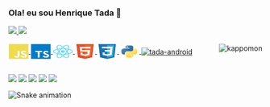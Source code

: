 ### Ola! eu sou Henrique Tada 👋

 
 <div>
  <a href="https://github.com/henriquetada">
  <img height="180em" src="https://github-readme-stats.vercel.app/api?username=henriquetada&show_icons=true&theme=dracula&include_all_commits=true&count_private=true"/>
  <img height="180em" src="https://github-readme-stats.vercel.app/api/top-langs/?username=henriquetada&layout=compact&langs_count=7&theme=dracula"/>
</div>
<div style="display: inline_block"><br>
  <img align="center" alt="tada" height="30" width="40" src="https://raw.githubusercontent.com/devicons/devicon/master/icons/javascript/javascript-plain.svg">
  <img align="center" alt="tada" height="30" width="40" src="https://raw.githubusercontent.com/devicons/devicon/master/icons/typescript/typescript-plain.svg">
  <img align="center" alt="tada" height="30" width="40" src="https://raw.githubusercontent.com/devicons/devicon/master/icons/react/react-original.svg">
  <img align="center" alt="tada" height="30" width="40" src="https://raw.githubusercontent.com/devicons/devicon/master/icons/html5/html5-original.svg">
  <img align="center" alt="tada" height="30" width="40" src="https://raw.githubusercontent.com/devicons/devicon/master/icons/css3/css3-original.svg">
  <img align="center" alt="tada" height="30" width="40" src="https://raw.githubusercontent.com/devicons/devicon/master/icons/python/python-original.svg">
   <img align="center" alt="tada-android" height="30" width="40" src="https://cdn.jsdelivr.net/gh/devicons/devicon/icons/android/android-original-wordmark.svg">
  <img align="right" alt="kappomon" src="https://s3.amazonaws.com/kappamonbot/v2/asset/kitty_white_dance.gif">
 
  </div>
  
  ##
 
<div> 
  <a href="https://www.youtube.com/channel/UCyoj0uZd2r9ysuyWyZMKXbA"><img src="https://img.shields.io/badge/YouTube-FF0000?style=for-the-badge&logo=youtube&logoColor=white" target="_blank"></a>
  <a href="https://www.instagram.com/xhenriquetada/"><img src="https://img.shields.io/badge/-Instagram-%23E4405F?style=for-the-badge&logo=instagram&logoColor=white" target="_blank"></a>
 	<a href="https://www.twitch.tv/agiotadaaa"><img src="https://img.shields.io/badge/Twitch-9146FF?style=for-the-badge&logo=twitch&logoColor=white" target="_blank"></a>
 <a href="https://discord.com/channels/@tada#3074" target="_blank"><img src="https://img.shields.io/badge/Discord-7289DA?style=for-the-badge&logo=discord&logoColor=white" target="_blank"></a> 
  <a href = "mailto:xhenriquexhenrique@gmail.com"><img src="https://img.shields.io/badge/-Gmail-%23333?style=for-the-badge&logo=gmail&logoColor=white" target="_blank"></a>
   
 
  ![Snake animation](https://github.com/henriquetada/blob/output/github-contribution-grid-snake.svg)
 
</div>
